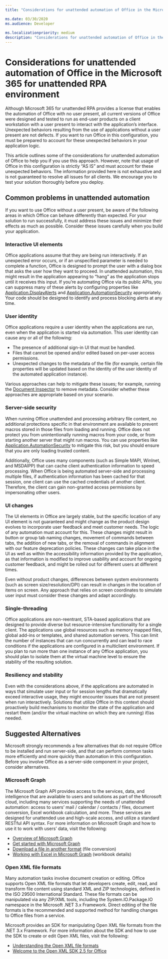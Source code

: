 ```yaml
---
title: "Considerations for unattended automation of Office in the Microsoft 365 for unattended RPA environment"

ms.date: 03/30/2020
ms.audience: Developer
 
ms.localizationpriority: medium
description: "Considerations for unattended automation of Office in the Microsoft 365 for unattended RPA environment."
---
```


# Considerations for unattended automation of Office in the Microsoft 365 for unattended RPA environment

Although Microsoft 365 for unattended RPA provides a license that enables the automation of Office with no user present, all current versions of Office were designed and tested to run as end-user products on a client workstation with a user present to interact with the application’s interface. Unexpected behaviors resulting from the use of applications without a user present are not defects. If you want to run Office in this configuration, you must be prepared to account for these unexpected behaviors in your application logic.

This article outlines some of the considerations for unattended automation of Office to help you if you use this approach. However, note that usage of Office in this configuration is strictly “AS IS” and must account for these unexpected behaviors. The information provided here is not exhaustive and is not guaranteed to resolve all issues for all clients. We encourage you to test your solution thoroughly before you deploy.

## Common problems in unattended automation

If you want to use Office without a user present, be aware of the following areas in which Office can behave differently than expected. For your solution to run successfully, it must address these issues and minimize their effects as much as possible. Consider these issues carefully when you build your application.

### Interactive UI elements

Office applications assume that they are being run interactively. If an unexpected error occurs, or if an unspecified parameter is needed to complete a function, Office is designed to prompt the user with a dialog box that asks the user how they want to proceed. In unattended automation, this might result in the application appearing to “hang” as the application stops until it receives this input. If you’re automating Office via its public APIs, you can suppress many of these alerts by configuring properties like [Application.DisplayAlerts](/office/vba/api/word.application.displayalerts) and [Application.AutomationSecurity](/office/vba/api/word.application.automationsecurity) appropriately. Your code should be designed to identify and process blocking alerts at any time.

### User identity

Office applications require a user identity when the applications are run, even when the application is started via automation. This user identity can cause any or all of the following:

- The presence of additional sign-in UI that must be handled.
- Files that cannot be opened and/or edited based on per-user access permissions.
- Unexpected changes to the metadata of the file (for example, certain file properties will be updated based on the identity of the user identity of the automated application instance).

Various approaches can help to mitigate these issues; for example, running the [Document Inspector](/office/vba/library-reference/concepts/using-the-document-inspector) to remove metadata. Consider whether these approaches are appropriate based on your scenario.

### Server-side security

When running Office unattended and processing arbitrary file content, no additional protections specific in that environment are available to prevent macros stored in those files from loading and running. Office does not protect you from unintentionally running macros from your code, or from starting another server that might run macros. You can use properties like [Application.AutomationSecurity](/office/vba/api/word.application.automationsecurity) to mitigate this risk, but you should ensure that you are only loading trusted content.

Additionally, Office uses many components (such as Simple MAPI, WinInet, and MSDAIPP) that can cache client authentication information to speed processing. When Office is being automated server-side and processing multiple files, if authentication information has been cached for that session, one client can use the cached credentials of another client. Therefore, the client can gain non-granted access permissions by impersonating other users.

### UI changes

The UI elements in Office are largely stable, but the specific location of any UI element is not guaranteed and might change as the product design evolves to incorporate user feedback and meet customer needs. The logic of any automation must account for this. These changes might result in button or group tab naming changes, movement of commands between tabs, the addition of new tabs, or the removal of commands in alignment with our feature deprecation policies. These changes can take place in the UI as well as within the accessibility information provided by the application, as that information is modified to improve usability and account for ongoing customer feedback, and might be rolled out for different users at different times.

Even without product changes, differences between system environments (such as screen size/resolution/DPI) can result in changes in the location of items on screen. Any approach that relies on screen coordinates to simulate user input must consider these changes and adapt accordingly.

### Single-threading

Office applications are non-reentrant, STA-based applications that are designed to provide diverse but resource-intensive functionality for a single client. The applications use global resources such as memory mapped files, global add-ins or templates, and shared automation servers. This can limit the number of instances that can run concurrently and can lead to race conditions if the applications are configured in a multiclient environment. If you plan to run more than one instance of any Office application, you should plan to isolate them at the virtual machine level to ensure the stability of the resulting solution.

### Resiliency and stability

Even with the considerations above, if the applications are automated in ways that simulate user input or for session lengths that dramatically exceed interactive usage, they might encounter issues that are not present when run interactively. Solutions that utilize Office in this context should proactively build mechanisms to monitor the state of the application and restart them (and/or the virtual machine on which they are running) if/as needed.

## Suggested Alternatives

Microsoft strongly recommends a few alternatives that do not require Office to be installed and run server-side, and that can perform common tasks more efficiently and more quickly than automation in this configuration. Before you involve Office as a server-side component in your project, consider alternatives.

### Microsoft Graph

The Microsoft Graph API provides access to the services, data, and intelligence that are available to users and solutions as part of the Microsoft cloud, including many services supporting the needs of unattended automation: access to users’ mail / calendar / contacts / files, document conversion, Excel workbook calculation, and more. These services are designed for unattended use and high-scale access, and utilize a standard RESTful API syntax. For more information on Microsoft Graph and how to use it to work with users’ data, visit the following:

- [Overview of Microsoft Graph](/graph/overview) 
- [Get started with Microsoft Graph](https://developer.microsoft.com/graph/get-started)
- [Download a file in another format](/graph/api/driveitem-get-content-format?view=graph-rest-1.0&tabs=http&preserve-view=true) (file conversion)
- [Working with Excel in Microsoft Graph](/graph/api/resources/excel) (workbook details)

### Open XML file formats

Many automation tasks involve document creation or editing. Office supports Open XML file formats that let developers create, edit, read, and transform file content using standard XML and ZIP technologies, defined in the ISO 29500 International Standard. These file formats can be manipulated via any ZIP/XML tools, including the System.IO.Package.IO namespace in the Microsoft .NET 3.x Framework. Direct editing of the file formats is the recommended and supported method for handling changes to Office files from a service.

Microsoft provides an SDK for manipulating Open XML file formats from the .NET 3.x Framework. For more information about the SDK and how to use the SDK to create or edit Open XML files, visit the following:

- [Understanding the Open XML file formats](/office/open-xml/understanding-the-open-xml-file-formats)
- [Welcome to the Open XML SDK 2.5 for Office](/office/open-xml/open-xml-sdk)

